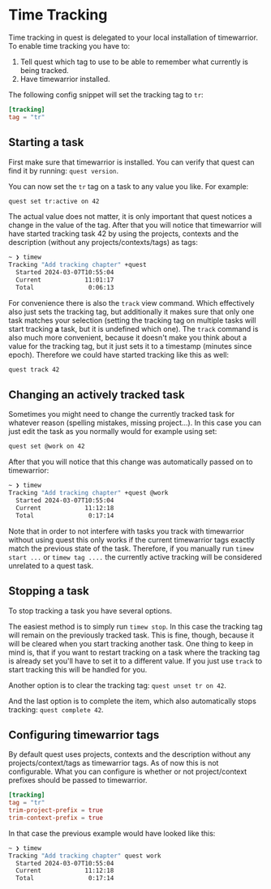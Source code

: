 # Time Tracking

Time tracking in quest is delegated to your local installation of timewarrior.
To enable time tracking you have to:

1. Tell quest which tag to use to be able to remember what currently is being tracked.
2. Have timewarrior installed.

The following config snippet will set the tracking tag to `tr`:

```toml
[tracking]
tag = "tr"
```

## Starting a task

First make sure that timewarrior is installed. You can verify that quest can find it by running: `quest version`.

You can now set the `tr` tag on a task to any value you like. For example:

```bash
quest set tr:active on 42
```
The actual value does not matter, it is only important that quest notices a change in the value of the tag.
After that you will notice that timewarrior will have started tracking task 42
by using the projects, contexts and the description (without any projects/contexts/tags) as tags:

```bash
~ ❯ timew
Tracking "Add tracking chapter" +quest
  Started 2024-03-07T10:55:04
  Current            11:01:17
  Total               0:06:13
```

For convenience there is also the `track` view command. Which effectively also
just sets the tracking tag, but additionally it makes sure that only one task
matches your selection (setting the tracking tag on multiple tasks will start
tracking **a** task, but it is undefined which one).
The `track` command is also much more convenient, because it doesn't make you think
about a value for the tracking tag, but it just sets it to a timestamp (minutes since epoch).
Therefore we could have started tracking like this as well:
```bash
quest track 42
```

## Changing an actively tracked task

Sometimes you might need to change the currently tracked task for whatever reason (spelling mistakes, missing project...).
In this case you can just edit the task as you normally would for example using set:
```bash
quest set @work on 42
```
After that you will notice that this change was automatically passed on to timewarrior:

```bash
~ ❯ timew
Tracking "Add tracking chapter" +quest @work
  Started 2024-03-07T10:55:04
  Current            11:12:18
  Total               0:17:14
```

Note that in order to not interfere with tasks you track with timewarrior without using quest
this only works if the current timewarrior tags exactly match the previous state of the task.
Therefore, if you manually run `timew start ...` or `timew tag ....` the currently active
tracking will be considered unrelated to a quest task.

## Stopping a task

To stop tracking a task you have several options.

The easiest method is to simply run `timew stop`. In this case the tracking tag will remain
on the previously tracked task. This is fine, though, because it will be cleared when you start
tracking another task. One thing to keep in mind is, that if you want to restart 
tracking on a task where the tracking tag is already set you'll have to set it to a different value.
If you just use `track` to start tracking this will be handled for you.

Another option is to clear the tracking tag: `quest unset tr on 42`.

And the last option is to complete the item, which also automatically stops tracking: `quest complete 42`.

## Configuring timewarrior tags

By default quest uses projects, contexts and the description without any projects/context/tags as timewarrior tags.
As of now this is not configurable.
What you can configure is whether or not project/context prefixes should be passed to timewarrior.

```toml
[tracking]
tag = "tr"
trim-project-prefix = true 
trim-context-prefix = true
```

In that case the previous example would have looked like this:

```bash
~ ❯ timew
Tracking "Add tracking chapter" quest work
  Started 2024-03-07T10:55:04
  Current            11:12:18
  Total               0:17:14
```
